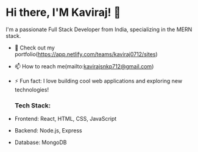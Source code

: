  # Hi there, I'M Kaviraj! 👋

 I'm a passionate Full Stack Developer from India, specializing in the MERN stack.

- 🔭 Check out my portfolio(https://app.netlify.com/teams/kaviraj0712/sites)
- 📫 How to reach me(mailto:kavirajsnkp712@gmail.com)
- ⚡ Fun fact: I love building cool web applications and exploring new technologies!

  ### Tech Stack:
- Frontend: React, HTML, CSS, JavaScript
- Backend: Node.js, Express
- Database: MongoDB


